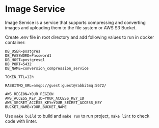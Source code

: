 # **Image Service**
Image Service is a service that supports compressing and converting images and uploading them to the file system or AWS S3 Bucket.

Create .env file in root directory and add following values to run in docker container:
~~~~
DB_USER=postgres
DB_PASSWORD=Password1
DB_HOST=postgresql
DB_PORT=5432
DB_NAME=conversion_compression_service

TOKEN_TTL=12h

RABBITMQ_URL=amqp://guest:guest@rabbitmq:5672/

AWS_REGION=YOUR_REGION
AWS_ACCESS_KEY_ID=YOUR_ACCESS_KEY_ID
AWS_SECRET_ACCESS_KEY=YOUR_SECRET_ACCESS_KEY
BUCKET_NAME=YOUR_BUCKET_NAME
~~~~
Use `make build` to build and `make run` to run project, `make lint` to check code with linter.
